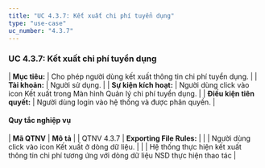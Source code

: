 ```yaml
---
title: "UC 4.3.7: Kết xuất chi phí tuyển dụng"
type: "use-case"
uc_number: "4.3.7"
---
```


### UC 4.3.7: Kết xuất chi phí tuyển dụng

| **Mục tiêu:** | Cho phép người dùng kết xuất thông tin chi phí tuyển dụng. |
| **Tài khoản:** | Người sử dụng. |
| **Sự kiện kích hoạt:** | Người dùng click vào icon Kết xuất trong Màn hình Quản lý chi phí tuyển dụng. |
| **Điều kiện tiên quyết:** | Người dùng login vào hệ thống và được phân quyền. |

#### Quy tắc nghiệp vụ

| **Mã QTNV** | **Mô tả** |
| QTNV 4.3.7 | **Exporting File Rules:** |
|  | Người dùng click vào icon Kết xuất ở dòng dữ liệu. |
|  | Hệ thống thực hiện kết xuất thông tin chi phí tương ứng với dòng dữ liệu NSD thực hiện thao tác |
